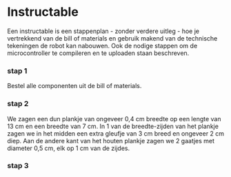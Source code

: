 # Instructable

Een instructable is een stappenplan - zonder verdere uitleg - hoe je vertrekkend van de bill of materials en gebruik makend van de technische tekeningen de robot kan nabouwen. Ook de nodige stappen om de microcontroller te compileren en te uploaden staan beschreven.  

### stap 1
Bestel alle componenten uit de bill of materials.

### stap 2
We zagen een dun plankje van ongeveer 0,4 cm breedte op een lengte van 13 cm en een breedte van 7 cm. In 1 van de breedte-zijden van het plankje zagen we in het midden een extra gleufje van 3 cm breed en ongeveer 2 cm diep. Aan de andere kant van het houten plankje zagen we 2 gaatjes met diameter 0,5 cm, elk op 1 cm van de zijdes.

### stap 3

